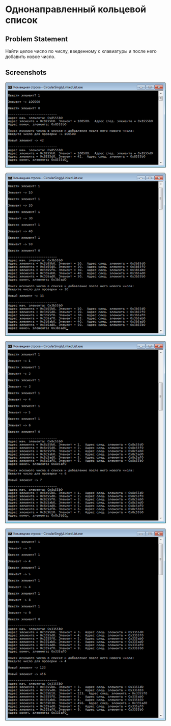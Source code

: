 # Однонаправленный кольцевой список

## Problem Statement

Найти целое число по числу, введенному с клавиатуры и после него добавить новое число.

## Screenshots

![Вставка нового числа после первого элемента](screenshot-1.png)

![Вставка нового числа после n-ого элемента](screenshot-2.png)

![Вставка нового числа после последнего элемента](screenshot-3.png)

![Вставка нового числа после нескольких элементов](screenshot-4.png)
